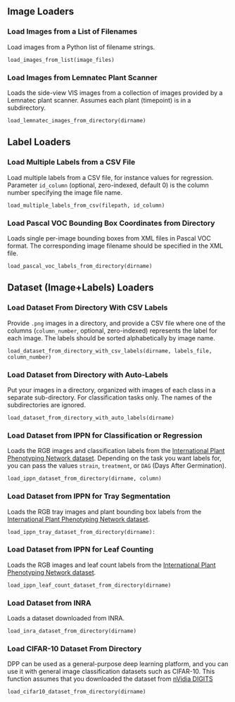 ## Image Loaders

### Load Images from a List of Filenames

Load images from a Python list of filename strings.

```
load_images_from_list(image_files)
```

### Load Images from Lemnatec Plant Scanner

Loads the side-view VIS images from a collection of images provided by a Lemnatec plant scanner. Assumes each plant (timepoint) is in a subdirectory.

```
load_lemnatec_images_from_directory(dirname)
```

## Label Loaders

### Load Multiple Labels from a CSV File

Load multiple labels from a CSV file, for instance values for regression. Parameter `id_column` (optional, zero-indexed, default 0) is the column number specifying the image file name.

```
load_multiple_labels_from_csv(filepath, id_column)
```

### Load Pascal VOC Bounding Box Coordinates from Directory

Loads single per-image bounding boxes from XML files in Pascal VOC format. The corresponding image filename should be specified in the XML file.

```
load_pascal_voc_labels_from_directory(dirname)
```

## Dataset (Image+Labels) Loaders

### Load Dataset From Directory With CSV Labels

Provide `.png` images in a directory, and provide a CSV file where one of the columns (`column_number`, optional, zero-indexed) represents the label for each image. The labels should be sorted alphabetically by image name.

```
load_dataset_from_directory_with_csv_labels(dirname, labels_file, column_number)
```

### Load Dataset from Directory with Auto-Labels

Put your images in a directory, organized with images of each class in a separate sub-directory. For classification tasks only. The names of the subdirectories are ignored.

```
load_dataset_from_directory_with_auto_labels(dirname)
```

### Load Dataset from IPPN for Classification or Regression

Loads the RGB images and classification labels from the [International Plant Phenotyping Network dataset](http://www.plant-phenotyping.org/). Depending on the task you want labels for, you can pass the values `strain`, `treatment`, or `DAG` (Days After Germination).

```
load_ippn_dataset_from_directory(dirname, column)
```

### Load Dataset from IPPN for Tray Segmentation

Loads the RGB tray images and plant bounding box labels from the [International Plant Phenotyping Network dataset](http://www.plant-phenotyping.org/).

```
load_ippn_tray_dataset_from_directory(dirname):
```

### Load Dataset from IPPN for Leaf Counting

Loads the RGB images and leaf count labels from the [International Plant Phenotyping Network dataset](http://www.plant-phenotyping.org/).

```
load_ippn_leaf_count_dataset_from_directory(dirname)
```

### Load Dataset from INRA

Loads a dataset downloaded from INRA.

```
load_inra_dataset_from_directory(dirname)
```

### Load CIFAR-10 Dataset From Directory

DPP can be used as a general-purpose deep learning platform, and you can use it with general image classification datasets such as CIFAR-10. This function assumes that you downloaded the dataset from [nVidia DIGITS](https://developer.nvidia.com/digits)

```
load_cifar10_dataset_from_directory(dirname)
```

